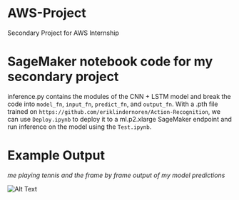 # AWS-Project
Secondary Project for AWS Internship

# SageMaker notebook code for my secondary project

inference.py contains the modules of the CNN + LSTM model and break the code into `model_fn`, `input_fn`, `predict_fn`, and `output_fn`. With a .pth file trained on `https://github.com/eriklindernoren/Action-Recognition`, we can use `Deploy.ipynb` to deploy it to a ml.p2.xlarge SageMaker endpoint and run inference on the model using the `Test.ipynb`.

# Example Output
*me playing tennis and the frame by frame output of my model predictions*

![Alt Text](https://github.com/marcgozali/AWS-Project/blob/master/output.gif)
